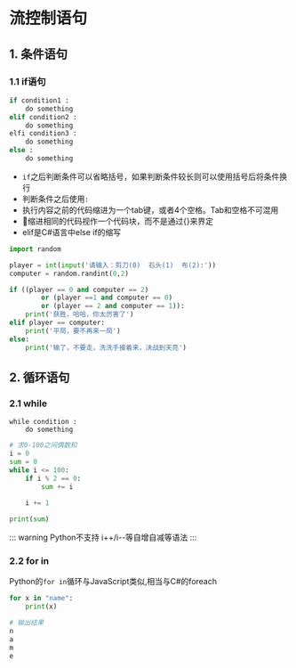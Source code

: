 # 流控制语句

## 1. 条件语句
### 1.1 if语句
```py
if condition1 :
    do something
elif condition2 :
    do something
elfi condition3 :
    do something
else :
    do something
```
* `if`之后判断条件可以省略括号，如果判断条件较长则可以使用括号后将条件换行
* 判断条件之后使用`:`
* 执行内容之前的代码缩进为一个tab键，或者4个空格。Tab和空格不可混用
* 缩进相同的代码视作一个代码块，而不是通过{}来界定
* elif是C#语言中else if的缩写

```py
import random

player = int(input('请输入：剪刀(0)  石头(1)  布(2):'))
computer = random.randint(0,2)

if ((player == 0 and computer == 2)
        or (player ==1 and computer == 0)
        or (player == 2 and computer == 1)):
    print('获胜，哈哈，你太厉害了')
elif player == computer:
    print('平局，要不再来一局')
else:
    print('输了，不要走，洗洗手接着来，决战到天亮')
```

## 2. 循环语句
### 2.1 while

```
while condition :
    do something
```

```py
# 求0-100之间偶数和
i = 0
sum = 0
while i <= 100:
    if i % 2 == 0:
        sum += i
        
    i += 1

print(sum)
```
::: warning
Python不支持 i++/i--等自增自减等语法
:::

### 2.2 for in
Python的`for in`循环与JavaScript类似,相当与C#的foreach
```py
for x in "name":
    print(x)

# 输出结果
n
a
m
e
```